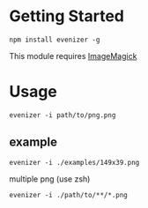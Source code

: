 # Getting Started

	npm install evenizer -g

This module requires [ImageMagick](http://www.imagemagick.org/script/binary-releases.php)


# Usage

	evenizer -i path/to/png.png


## example

	evenizer -i ./examples/149x39.png


multiple png (use zsh)

	evenizer -i ./path/to/**/*.png

